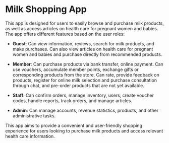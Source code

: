 # Milk Shopping App

This app is designed for users to easily browse and purchase milk products, as well as access articles on health care for pregnant women and babies. The app offers different features based on the user roles:

- **Guest**: Can view information, reviews, search for milk products, and make purchases. Can also view articles on health care for pregnant women and babies and purchase directly from recommended products.
  
- **Member**: Can purchase products via bank transfer, online payment. Can use vouchers, accumulate member points, exchange gifts or corresponding products from the store. Can rate, provide feedback on products, register for online milk selection and purchase consultation through chat, and pre-order products that are not yet available.
  
- **Staff**: Can confirm orders, manage inventory, users, create voucher codes, handle reports, track orders, and manage articles.
  
- **Admin**: Can manage accounts, revenue statistics, products, and other administrative tasks.

This app aims to provide a convenient and user-friendly shopping experience for users looking to purchase milk products and access relevant health care information.
